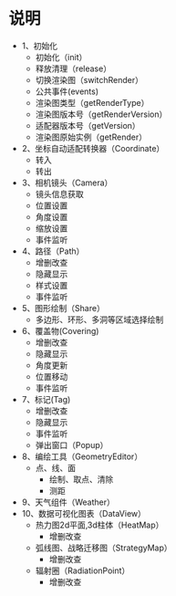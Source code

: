 # 说明


* 1、初始化
    * 初始化（init）
    * 释放清理（release）
    * 切换渲染图（switchRender）
    * 公共事件(events)
    * 渲染图类型（getRenderType）
    * 渲染图版本号（getRenderVersion）
    * 适配器版本号（getVersion）
    * 渲染图原始实例（getRender）
* 2、坐标自动适配转换器（Coordinate）
    * 转入
    * 转出
* 3、相机镜头（Camera）
    * 镜头信息获取
    * 位置设置
    * 角度设置
    * 缩放设置
    * 事件监听
* 4、路径（Path）
    * 增删改查
    * 隐藏显示
    * 样式设置
    * 事件监听
* 5、图形绘制（Share）
    * 多边形、环形、多洞等区域选择绘制
* 6、覆盖物(Covering)
    * 增删改查
    * 隐藏显示
    * 角度更新
    * 位置移动
    * 事件监听
* 7、标记(Tag)
    * 增删改查
    * 隐藏显示
    * 事件监听
    * 弹出窗口（Popup）
* 8、编绘工具（GeometryEditor）
    * 点、线、面
        * 绘制、取点、清除
        * 测距
* 9、天气组件（Weather）
* 10、数据可视化图表（DataView）
    * 热力图2d平面,3d柱体（HeatMap）
        * 增删改查
    * 弧线图、战略迁移图（StrategyMap）
        * 增删改查
    * 辐射圈（RadiationPoint）
        * 增删改查
